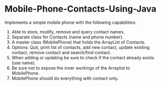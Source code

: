 # Mobile-Phone-Contacts-Using-Java
 Implements a simple mobile phone with the following capabilities:
 1. Able to store, modify, remove and query contact names.
 2. Separate class for Contacts (name and phone number).
 3. A master class (MobilePhone) that holds the ArrayList of Contacts.
 4. Options:  Quit, print list of contacts, add new contact, update existing contact, remove contact and search/find contact.
 5. When adding or updating be sure to check if the contact already exists (use name).
 6. Be sure not to expose the inner workings of the Arraylist to MobilePhone.
 7. MobilePhone should do everything with contact only.



 

